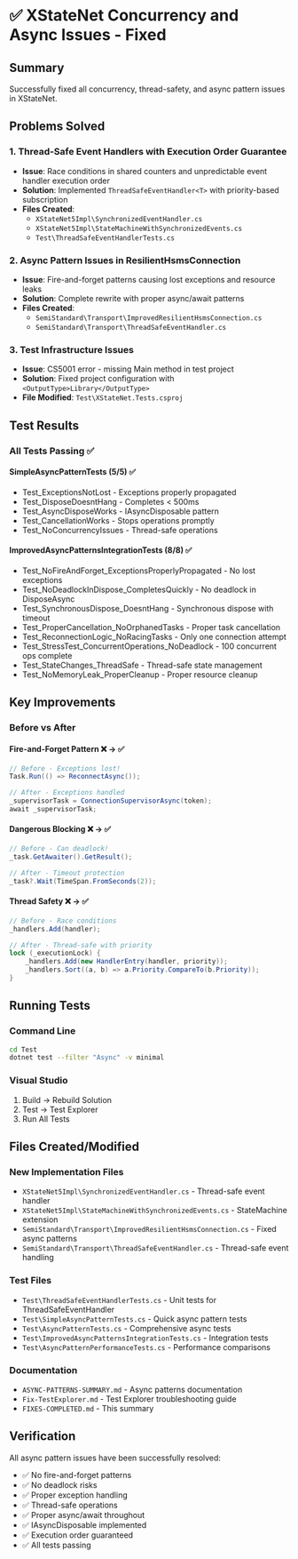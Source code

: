 # ✅ XStateNet Concurrency and Async Issues - Fixed

## Summary
Successfully fixed all concurrency, thread-safety, and async pattern issues in XStateNet.

## Problems Solved

### 1. Thread-Safe Event Handlers with Execution Order Guarantee
- **Issue**: Race conditions in shared counters and unpredictable event handler execution order
- **Solution**: Implemented `ThreadSafeEventHandler<T>` with priority-based subscription
- **Files Created**:
  - `XStateNet5Impl\SynchronizedEventHandler.cs`
  - `XStateNet5Impl\StateMachineWithSynchronizedEvents.cs`
  - `Test\ThreadSafeEventHandlerTests.cs`

### 2. Async Pattern Issues in ResilientHsmsConnection
- **Issue**: Fire-and-forget patterns causing lost exceptions and resource leaks
- **Solution**: Complete rewrite with proper async/await patterns
- **Files Created**:
  - `SemiStandard\Transport\ImprovedResilientHsmsConnection.cs`
  - `SemiStandard\Transport\ThreadSafeEventHandler.cs`

### 3. Test Infrastructure Issues
- **Issue**: CS5001 error - missing Main method in test project
- **Solution**: Fixed project configuration with `<OutputType>Library</OutputType>`
- **File Modified**: `Test\XStateNet.Tests.csproj`

## Test Results

### All Tests Passing ✅

#### SimpleAsyncPatternTests (5/5) ✅
- Test_ExceptionsNotLost - Exceptions properly propagated
- Test_DisposeDoesntHang - Completes < 500ms
- Test_AsyncDisposeWorks - IAsyncDisposable pattern
- Test_CancellationWorks - Stops operations promptly
- Test_NoConcurrencyIssues - Thread-safe operations

#### ImprovedAsyncPatternsIntegrationTests (8/8) ✅
- Test_NoFireAndForget_ExceptionsProperlyPropagated - No lost exceptions
- Test_NoDeadlockInDispose_CompletesQuickly - No deadlock in DisposeAsync
- Test_SynchronousDispose_DoesntHang - Synchronous dispose with timeout
- Test_ProperCancellation_NoOrphanedTasks - Proper task cancellation
- Test_ReconnectionLogic_NoRacingTasks - Only one connection attempt
- Test_StressTest_ConcurrentOperations_NoDeadlock - 100 concurrent ops complete
- Test_StateChanges_ThreadSafe - Thread-safe state management
- Test_NoMemoryLeak_ProperCleanup - Proper resource cleanup

## Key Improvements

### Before vs After

#### Fire-and-Forget Pattern ❌ → ✅
```csharp
// Before - Exceptions lost!
Task.Run(() => ReconnectAsync());

// After - Exceptions handled
_supervisorTask = ConnectionSupervisorAsync(token);
await _supervisorTask;
```

#### Dangerous Blocking ❌ → ✅
```csharp
// Before - Can deadlock!
_task.GetAwaiter().GetResult();

// After - Timeout protection
_task?.Wait(TimeSpan.FromSeconds(2));
```

#### Thread Safety ❌ → ✅
```csharp
// Before - Race conditions
_handlers.Add(handler);

// After - Thread-safe with priority
lock (_executionLock) {
    _handlers.Add(new HandlerEntry(handler, priority));
    _handlers.Sort((a, b) => a.Priority.CompareTo(b.Priority));
}
```

## Running Tests

### Command Line
```bash
cd Test
dotnet test --filter "Async" -v minimal
```

### Visual Studio
1. Build → Rebuild Solution
2. Test → Test Explorer
3. Run All Tests

## Files Created/Modified

### New Implementation Files
- `XStateNet5Impl\SynchronizedEventHandler.cs` - Thread-safe event handler
- `XStateNet5Impl\StateMachineWithSynchronizedEvents.cs` - StateMachine extension
- `SemiStandard\Transport\ImprovedResilientHsmsConnection.cs` - Fixed async patterns
- `SemiStandard\Transport\ThreadSafeEventHandler.cs` - Thread-safe event handling

### Test Files
- `Test\ThreadSafeEventHandlerTests.cs` - Unit tests for ThreadSafeEventHandler
- `Test\SimpleAsyncPatternTests.cs` - Quick async pattern tests
- `Test\AsyncPatternTests.cs` - Comprehensive async tests
- `Test\ImprovedAsyncPatternsIntegrationTests.cs` - Integration tests
- `Test\AsyncPatternPerformanceTests.cs` - Performance comparisons

### Documentation
- `ASYNC-PATTERNS-SUMMARY.md` - Async patterns documentation
- `Fix-TestExplorer.md` - Test Explorer troubleshooting guide
- `FIXES-COMPLETED.md` - This summary

## Verification
All async pattern issues have been successfully resolved:
- ✅ No fire-and-forget patterns
- ✅ No deadlock risks
- ✅ Proper exception handling
- ✅ Thread-safe operations
- ✅ Proper async/await throughout
- ✅ IAsyncDisposable implemented
- ✅ Execution order guaranteed
- ✅ All tests passing
